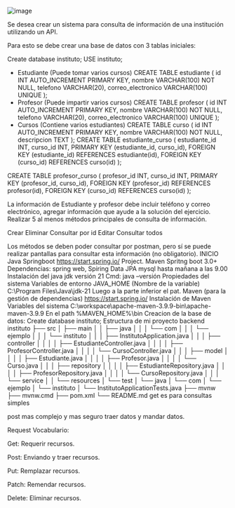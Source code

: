 ![image](https://github.com/user-attachments/assets/64d283c8-4bc5-4296-a3fe-b931f1fe0525)

Se desea crear un sistema para consulta de información de una institución utilizando un API.

Para esto se debe crear una base de datos con 3 tablas iniciales:

Create database instituto;
USE instituto;
-	Estudiante (Puede tomar varios cursos)
CREATE TABLE estudiante (
    id INT AUTO_INCREMENT PRIMARY KEY,
    nombre VARCHAR(100) NOT NULL,
    telefono VARCHAR(20),
    correo_electronico VARCHAR(100) UNIQUE
);
-	Profesor (Puede impartir varios cursos)
CREATE TABLE profesor (
    id INT AUTO_INCREMENT PRIMARY KEY,
    nombre VARCHAR(100) NOT NULL,
    telefono VARCHAR(20),
    correo_electronico VARCHAR(100) UNIQUE
);
-	Cursos (Contiene varios estudiantes)
CREATE TABLE curso (
    id INT AUTO_INCREMENT PRIMARY KEY,
    nombre VARCHAR(100) NOT NULL,
    descripcion TEXT
);
CREATE TABLE estudiante_curso (
    estudiante_id INT,
    curso_id INT,
    PRIMARY KEY (estudiante_id, curso_id),
    FOREIGN KEY (estudiante_id) REFERENCES estudiante(id),
    FOREIGN KEY (curso_id) REFERENCES curso(id)
);

CREATE TABLE profesor_curso (
    profesor_id INT,
    curso_id INT,
    PRIMARY KEY (profesor_id, curso_id),
    FOREIGN KEY (profesor_id) REFERENCES profesor(id),
    FOREIGN KEY (curso_id) REFERENCES curso(id)
);

La información de Estudiante y profesor debe incluir teléfono y correo electrónico, agregar información que ayude a la solución del ejercicio.
Realizar 5 al menos métodos principales de consulta de información.

Crear 
Eliminar
Consultar por id
Editar
Consultar todos

Los métodos se deben poder consultar por postman, pero sí se puede realizar pantallas para consultar esta información (no obligatorio).
INICIO
Java Springboot
https://start.spring.io/
Project. Maven
Spritng boot 3.0+
Dependencias: spring web, Spiring Data JPA
mysql
hasta mañana a las 9.00
Instalación del java jdk versión 21
Cmd:  java –versión
Propiedades del sistema
Variables de entorno
JAVA_HOME (Nombre de la variable)
C:\Program Files\Java\jdk-21
Luego a la parte inferior el pat.
Maven (para la gestión de dependencias)
https://start.spring.io/
Instalación de Maven
Variables del sistema
C:\workspace\apache-maven-3.9.9-bin\apache-maven-3.9.9
En el path %MAVEN_HOME%\bin
Creacion de la base de datos:
Create database instituto;
Estructura de mi proyecto backend
instituto
├── src
│   ├── main
│   │   ├── java
│   │   │   └── com
│   │   │       └── ejemplo
│   │   │           └── instituto
│   │   │               ├── InstitutoApplication.java
│   │   │               ├── controller
│   │   │               │   ├── EstudianteController.java
│   │   │               │   ├── ProfesorController.java
│   │   │               │   └── CursoController.java
│   │   │               ├── model
│   │   │               │   ├── Estudiante.java
│   │   │               │   ├── Profesor.java
│   │   │               │   └── Curso.java
│   │   │               ├── repository
│   │   │               │   ├── EstudianteRepository.java
│   │   │               │   ├── ProfesorRepository.java
│   │   │               │   └── CursoRepository.java
│   │   │               └── service
│   │   └── resources
│   └── test
│       └── java
│           └── com
│               └── ejemplo
│                   └── instituto
│                       └── InstitutoApplicationTests.java
├── mvnw
├── mvnw.cmd
├── pom.xml
└── README.md
get es para consultas simples

post mas complejo y mas seguro traer datos y mandar datos.

Request Vocabulario:

Get: Requerir recursos.

Post: Enviando y traer recursos.

Put: Remplazar recursos.

Patch: Remendar recursos.

Delete: Eliminar recursos.
